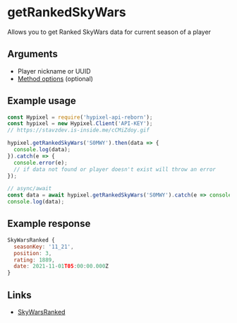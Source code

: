 # getRankedSkyWars
Allows you to get Ranked SkyWars data for current season of a player
## Arguments
- Player nickname or UUID
- [Method options](https://hypixel.stavzdev.me/#/docs/main/master/typedef/MethodOptions) (optional)

## Example usage
```js
const Hypixel = require('hypixel-api-reborn');
const hypixel = new Hypixel.Client('API-KEY');
// https://stavzdev.is-inside.me/cCMiZdoy.gif

hypixel.getRankedSkyWars('S0MWY').then(data => {
  console.log(data);
}).catch(e => {
  console.error(e);
  // if data not found or player doesn't exist will throw an error
});

// async/await
const data = await hypixel.getRankedSkyWars('S0MWY').catch(e => console.error(e));
console.log(data);
```
## Example response
```js
SkyWarsRanked {
  seasonKey: '11_21',
  position: 3,
  rating: 1889,
  date: 2021-11-01T05:00:00.000Z
}
```
## Links
- [SkyWarsRanked](https://hypixel.stavzdev.me/#/docs/main/master/class/SkyWarsRanked)